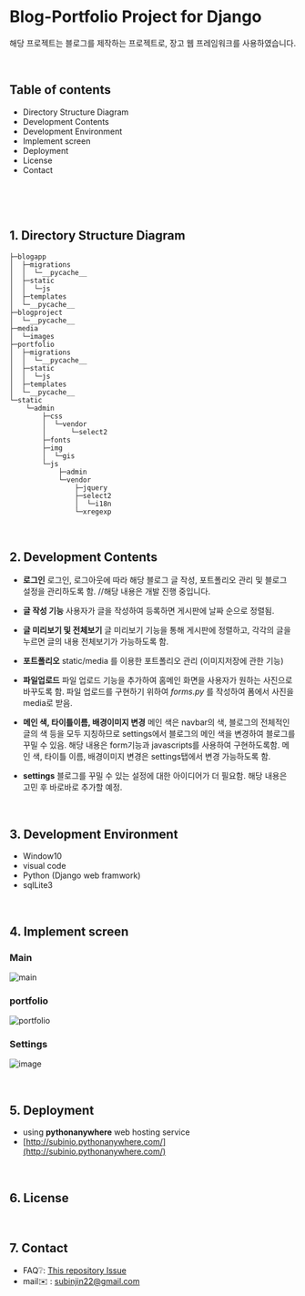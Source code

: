 
# Blog-Portfolio Project for Django 
해당 프로젝트는 블로그를 제작하는 프로젝트로, 장고 웹 프레임워크를 사용하였습니다.

<br>

## Table of contents
* Directory Structure Diagram
* Development Contents
* Development Environment 
* Implement screen
* Deployment
* License
* Contact


<br><br><br>

## 1. Directory Structure Diagram
```
├─blogapp
│  ├─migrations
│  │  └─__pycache__
│  ├─static
│  │  └─js
│  ├─templates
│  └─__pycache__
├─blogproject
│  └─__pycache__
├─media
│  └─images
├─portfolio
│  ├─migrations
│  │  └─__pycache__
│  ├─static
│  │  └─js
│  ├─templates
│  └─__pycache__
└─static
    └─admin
        ├─css
        │  └─vendor
        │      └─select2
        ├─fonts
        ├─img
        │  └─gis
        └─js
            ├─admin
            └─vendor
                ├─jquery
                ├─select2
                │  └─i18n
                └─xregexp
```

<br>

## 2. Development Contents
* **로그인**
로그인, 로그아웃에 따라 해당 블로그 글 작성, 포트폴리오 관리 및 블로그 설정을 관리하도록 함.
//해당 내용은 개발 진행 중입니다.

* **글 작성 기능**
사용자가 글을 작성하여 등록하면 게시판에 날짜 순으로 정렬됨.

* **글 미리보기 및 전체보기**
글 미리보기 기능을 통해 게시판에 정렬하고, 각각의 글을 누르면 글의 내용 전체보기가 가능하도록 함. 

* **포트폴리오**
static/media 를 이용한 포트폴리오 관리 (이미지저장에 관한 기능)

* **파일업로드**
파일 업로드 기능을 추가하여 홈메인 화면을 사용자가 원하는 사진으로 바꾸도록 함.
파일 업로드를 구현하기 위하여 *forms.py* 를 작성하여 폼에서 사진을 media로 받음. 

* **메인 색, 타이틀이름, 배경이미지 변경**
메인 색은 navbar의 색, 블로그의 전체적인 글의 색 등을 모두 지칭하므로 settings에서 블로그의 메인 색을 변경하여 블로그를 꾸밀 수 있음. 해당 내용은 form기능과 javascripts를 사용하여 구현하도록함.
메인 색, 타이틀 이름, 배경이미지 변경은 settings탭에서 변경 가능하도록 함.

* **settings**
블로그를 꾸밀 수 있는 설정에 대한 아이디어가 더 필요함. 해당 내용은 고민 후 바로바로 추가할 예정.

<br>

## 3. Development Environment  
* Window10
* visual code
* Python (Django web framwork)
* sqlLite3

<br>

## 4. Implement screen
### Main
![main](https://user-images.githubusercontent.com/49118667/63402611-fb8a9a00-c416-11e9-9680-42c0f991055d.JPG)

### portfolio
![portfolio](https://user-images.githubusercontent.com/49118667/63402650-18bf6880-c417-11e9-9800-9c9c9323c24f.JPG)

### Settings
![image](https://user-images.githubusercontent.com/49118667/63402570-da29ae00-c416-11e9-8f58-a91c2db914ae.png)


<br>

## 5. Deployment
* using **pythonanywhere** web hosting service
* [http://subinio.pythonanywhere.com/](http://subinio.pythonanywhere.com/)

<br>

## 6. License

<br>


## 7. Contact
* FAQ❔: [This repository Issue](https://github.com/subinio)
* mail✉️ : subinjin22@gmail.com

